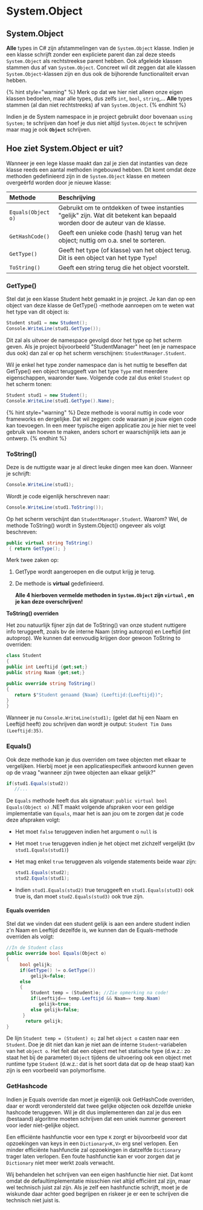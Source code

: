 # System.Object

## System.Object

**Alle** types in C\# zijn afstammelingen van de `System.Object` klasse. Indien je een klasse schrijft zonder een expliciete parent dan zal deze steeds `System.Object` als rechtstreekse parent hebben. Ook afgeleide klassen stammen dus af van `System.Object`. Concreet wil dit zeggen dat alle klassen `System.Object`-klassen zijn en dus ook de bijhorende functionaliteit ervan hebben.

{% hint style="warning" %}
Merk op dat we hier niet alleen onze eigen klassen bedoelen, maar alle types, dus zelfs `int`, `bool`, `string`,... **Alle** types stammen \(al dan niet rechtstreeks\) af van `System.Object`.
{% endhint %}

Indien je de System namespace in je project gebruikt door bovenaan `using System;` te schrijven dan hoef je dus niet altijd `System.Object` te schrijven maar mag je ook **`Object`** schrijven.

## Hoe ziet System.Object er uit?

Wanneer je een lege klasse maakt dan zal je zien dat instanties van deze klasse reeds een aantal methoden ingebouwd hebben. Dit komt omdat deze methoden gedefinieerd zijn in de `System.Object` klasse en meteen overgeërfd worden door je nieuwe klasse:

| Methode | Beschrijving |
| :--- | :--- |
| `Equals(Object o)` | Gebruikt om te ontdekken of twee instanties "gelijk" zijn. Wat dit betekent kan bepaald worden door de auteur van de klasse. |
| `GetHashCode()` | Geeft een unieke code \(hash\) terug van het object; nuttig om o.a. snel te sorteren. |
| `GetType()` | Geeft het type \(of klasse\) van het object terug. Dit is een object van het type `Type`! |
| `ToString()` | Geeft een string terug die het object voorstelt. |

### GetType\(\)

Stel dat je een klasse Student hebt gemaakt in je project. Je kan dan op een object van deze klasse de GetType\(\) -methode aanroepen om te weten wat het type van dit object is:

```csharp
Student stud1 = new Student();
Console.WriteLine(stud1.GetType());
```

Dit zal als uitvoer de namespace gevolgd door het type op het scherm geven. Als je project bijvoorbeeld "StudentManager" heet \(en je namespace dus ook\) dan zal er op het scherm verschijnen: `StudentManager.Student`.

Wil je enkel het type zonder namespace dan is het nuttig te beseffen dat GetType\(\) een object teruggeeft van het type `Type` met meerdere eigenschappen, waaronder `Name`. Volgende code zal dus enkel `Student` op het scherm tonen:

```csharp
Student stud1 = new Student();
Console.WriteLine(stud1.GetType().Name);
```

{% hint style="warning" %}
Deze methode is vooral nuttig in code voor frameworks en dergelijke. Dat wil zeggen: code waaraan je jouw eigen code kan toevoegen. In een meer typische eigen applicatie zou je hier niet te veel gebruik van hoeven te maken, anders schort er waarschijnlijk iets aan je ontwerp.
{% endhint %}

### ToString\(\)

Deze is de nuttigste waar je al direct leuke dingen mee kan doen. Wanneer je schrijft:

```csharp
Console.WriteLine(stud1);
```

Wordt je code eigenlijk herschreven naar:

```csharp
Console.WriteLine(stud1.ToString());
```

Op het scherm verschijnt dan `StudentManager.Student`. Waarom? Wel, de methode ToString\(\) wordt in System.Object\(\) ongeveer als volgt beschreven:

```csharp
public virtual string ToString()
 { return GetType(); }
```

Merk twee zaken op:

1. GetType wordt aangeroepen en die output krijg je terug.
2. De methode is **virtual** gedefinieerd.

   **Alle 4 hierboven vermelde methoden in `System.Object` zijn `virtual` , en je kan deze overschrijven!**

**ToString\(\) overriden**

Het zou natuurlijk fijner zijn dat de ToString\(\) van onze student nuttigere info teruggeeft, zoals bv de interne Naam \(string autoprop\) en Leeftijd \(int autoprop\). We kunnen dat eenvoudig krijgen door gewoon ToString to overriden:

```csharp
class Student
{
public int Leeftijd {get;set;}
public string Naam {get;set;}

public override string ToString()
{
   return $"Student genaamd {Naam} (Leeftijd:{Leeftijd})";
}
}
```

Wanneer je nu `Console.WriteLine(stud1);` \(gelet dat hij een Naam en Leeftijd heeft\) zou schrijven dan wordt je output: `Student Tim Dams (Leeftijd:35)`.

### Equals\(\)

Ook deze methode kan je dus overriden om twee objecten met elkaar te vergelijken. Hierbij moet je een applicatiespecifiek antwoord kunnen geven op de vraag "wanneer zijn twee objecten aan elkaar gelijk?"

```csharp
if(stud1.Equals(stud2))
   //...
```

De `Equals` methode heeft dus als signatuur: `public virtual bool Equals(Object o)` .NET maakt volgende afspraken voor een geldige implementatie van `Equals`, maar het is aan jou om te zorgen dat je code deze afspraken volgt:

* Het moet `false` teruggeven indien het argument o `null` is
* Het moet `true` teruggeven indien je het object met zichzelf vergelijkt \(bv `stud1.Equals(stud1)`\)
* Het mag enkel `true` teruggeven als volgende statements beide waar zijn:

  ```csharp
  stud1.Equals(stud2);
  stud2.Equals(stud1);
  ```

* Indien `stud1.Equals(stud2)` true teruggeeft en `stud1.Equals(stud3)` ook true is, dan moet `stud2.Equals(stud3)` ook true zijn.

#### Equals overriden

Stel dat we vinden dat een student gelijk is aan een andere student indien z'n Naam en Leeftijd dezelfde is, we kunnen dan de Equals-methode overriden als volgt:

```csharp
//In de Student class
public override bool Equals(Object o)
{
     bool gelijk;
     if(GetType() != o.GetType()) 
         gelijk=false;
     else
     {
         Student temp = (Student)o; //Zie opmerking na code!
         if(Leeftijd== temp.Leeftijd && Naam== temp.Naam)
            gelijk=true;
         else gelijk=false;
      }
       return gelijk;
}
```

De lijn `Student temp = (Student) o;` zal het `object o` casten naar een `Student`. Doe je dit niet dan kan je niet aan de interne `Student`-variabelen van het `object o`. Het feit dat een object met het statische type \(d.w.z.: zo staat het bij de parameter\) `Object` tijdens de uitvoering ook een object met runtime type `Student` \(d.w.z.: dat is het soort data dat op de heap staat\) kan zijn is een voorbeeld van polymorfisme.

### GetHashcode

Indien je Equals override dan moet je eigenlijk ook GetHashCode overriden, daar er wordt verondersteld dat twee gelijke objecten ook dezelfde unieke hashcode teruggeven. Wil je dit dus implementeren dan zal je dus een \(bestaand\) algoritme moeten schrijven dat een uniek nummer genereert voor ieder niet-gelijke object.

Een efficiënte hashfunctie voor een type `K` zorgt er bijvoorbeeld voor dat opzoekingen van keys in een `Dictionary<K,V>` erg snel verlopen. Een minder efficiënte hashfunctie zal opzoekingen in datzelfde `Dictionary` trager laten verlopen. Een foute hashfunctie kan er voor zorgen dat je `Dictionary` niet meer werkt zoals verwacht.

Wij behandelen het schrijven van een eigen hashfunctie hier niet. Dat komt omdat de defaultimplementatie misschien niet altijd efficiënt zal zijn, maar wel technisch juist zal zijn. Als je zelf een hashfunctie schrijft, moet je de wiskunde daar achter goed begrijpen en riskeer je er een te schrijven die technisch niet juist is.

